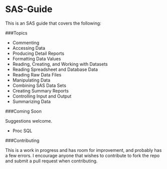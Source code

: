 SAS-Guide
=============================

This is an SAS guide that covers the following:

###Topics
- Commenting
- Accessing Data
- Producing Detail Reports
- Formatting Data Values
- Reading, Creating, and Working with Datasets
- Reading Spreadsheet and Database Data
- Reading Raw Data Files
- Manipulating Data
- Combining SAS Data Sets
- Creating Summary Reports
- Controlling Input and Output
- Summarizing Data

###Coming Soon

Suggestions welcome.

- Proc SQL

###Contributing

This is a work in progress and has room for improvement, and probably has a few errors.
I encourage anyone that wishes to contribute to fork the repo and submit a pull request 
when contributing. 